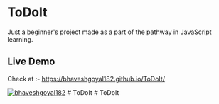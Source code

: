 # ToDoIt
Just a beginner's project made as a part of the pathway in JavaScript learning.

## Live Demo
Check at :- https://bhaveshgoyal182.github.io/ToDoIt/

<a href="http://github.com/bhaveshgoyal182/">![bhaveshgoyal182](https://camo.githubusercontent.com/7998890254268d8ed476c9f66d3fa59d21dd354d2090036083c82af4cda2a0eb/68747470733a2f2f666f7274686562616467652e636f6d2f696d616765732f6261646765732f6275696c742d776974682d6c6f76652e737667)</a>
#   T o D o I t  
 # ToDoIt
